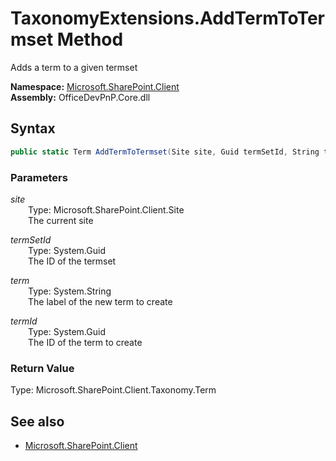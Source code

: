 # TaxonomyExtensions.AddTermToTermset Method  
Adds a term to a given termset  

**Namespace:** [Microsoft.SharePoint.Client](Microsoft.SharePoint.Client.md)  
**Assembly:** OfficeDevPnP.Core.dll  
## Syntax
```C#
public static Term AddTermToTermset(Site site, Guid termSetId, String term, Guid termId)
```
### Parameters
*site*  
&emsp;&emsp;Type: Microsoft.SharePoint.Client.Site  
&emsp;&emsp;The current site  
  
*termSetId*  
&emsp;&emsp;Type: System.Guid  
&emsp;&emsp;The ID of the termset  
  
*term*  
&emsp;&emsp;Type: System.String  
&emsp;&emsp;The label of the new term to create  
  
*termId*  
&emsp;&emsp;Type: System.Guid  
&emsp;&emsp;The ID of the term to create  
  
### Return Value
Type: Microsoft.SharePoint.Client.Taxonomy.Term  


## See also
- [Microsoft.SharePoint.Client](Microsoft.SharePoint.Client.md)

